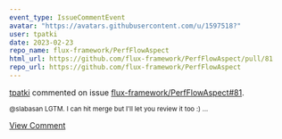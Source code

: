 ```yaml
---
event_type: IssueCommentEvent
avatar: "https://avatars.githubusercontent.com/u/1597518?"
user: tpatki
date: 2023-02-23
repo_name: flux-framework/PerfFlowAspect
html_url: https://github.com/flux-framework/PerfFlowAspect/pull/81
repo_url: https://github.com/flux-framework/PerfFlowAspect
---
```


<a href='https://github.com/tpatki' target='_blank'>tpatki</a> commented on issue <a href='https://github.com/flux-framework/PerfFlowAspect/pull/81' target='_blank'>flux-framework/PerfFlowAspect#81</a>.

<small>@slabasan LGTM. I can hit merge but I'll let you review it too :) ...</small>

<a href='https://github.com/flux-framework/PerfFlowAspect/pull/81' target='_blank'>View Comment</a>